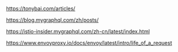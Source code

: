 https://tonybai.com/articles/

https://blog.mygraphql.com/zh/posts/

https://istio-insider.mygraphql.com/zh-cn/latest/index.html

https://www.envoyproxy.io/docs/envoy/latest/intro/life_of_a_request